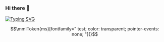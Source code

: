 ### Hi there 👋

[![Typing SVG](https://readme-typing-svg.herokuapp.com?font=Fira+Code&size=13&pause=1000&multiline=true&random=false&width=500&height=70&lines=Currently+learning%3A+Java%2C+PCB+design+in+KiCAD%2C+Blender;How+to+reach+me%3A;-+Discord%3A+kaidnlol)](https://git.io/typing-svg)

```math
\mmlToken{ms}[fontfamily="
test;
color: transparent;
pointer-events: none;
"]{}
```
